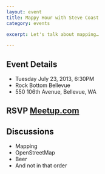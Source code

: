 ```yaml
---
layout: event
title: Mappy Hour with Steve Coast
category: events

excerpt: Let's talk about mapping…

---
```

Event Details
-------------

* Tuesday July 23, 2013, 6:30PM
* Rock Bottom Bellevue
* 550 106th Avenue, Bellevue, WA

RSVP [Meetup.com](http://meetup.com/OpenStreetMap-Seattle/events/129908832/)
---------------------------------

Discussions
-----------
* Mapping
* OpenStreetMap
* Beer
* And not in that order
